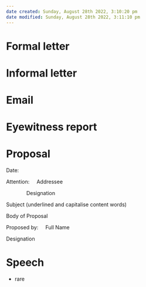 ```yaml
---
date created: Sunday, August 28th 2022, 3:10:20 pm
date modified: Sunday, August 28th 2022, 3:11:10 pm
---
```


# Formal letter

# Informal letter

# Email

# Eyewitness report

# Proposal

Date:

Attention:     Addressee

              Designation

Subject (underlined and capitalise content words)

Body of Proposal

Proposed by:     Full Name

Designation

# Speech 

- rare